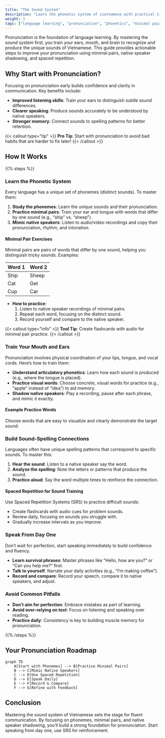 ```yaml
---
title: "The Sound System"
description: "Learn the phonetic system of vietnamese with practical tips, minimal pair exercises, and native speaker shadowing for perfect pronunciation."
weight: 3
tags: ["language learning", "pronunciation", "phonetics", "minimal pairs", "spaced repetition"]
---
```


Pronunciation is the foundation of language learning. By mastering the sound system first, you train your ears, mouth, and brain to recognize and produce the unique sounds of Vietnamese. This guide provides actionable steps to improve your pronunciation using minimal pairs, native speaker shadowing, and spaced repetition.

## Why Start with Pronunciation?

Focusing on pronunciation early builds confidence and clarity in communication. Key benefits include:

- **Improved listening skills**: Train your ears to distinguish subtle sound differences.
- **Clearer speaking**: Produce sounds accurately to be understood by native speakers.
- **Stronger memory**: Connect sounds to spelling patterns for better retention.

{{< callout type="tip" >}}
**Pro Tip**: Start with pronunciation to avoid bad habits that are harder to fix later!
{{< /callout >}}

## How It Works

{{% steps %}}

### Learn the Phonetic System

Every language has a unique set of phonemes (distinct sounds). To master them:

1. **Study the phonemes**: Learn the unique sounds and their pronunciation.
2. **Practice minimal pairs**: Train your ear and tongue with words that differ by one sound (e.g., “ship” vs. “sheep”).
3. **Mimic native speakers**: Listen to audio/video recordings and copy their pronunciation, rhythm, and intonation.

#### Minimal Pair Exercises

Minimal pairs are pairs of words that differ by one sound, helping you distinguish tricky sounds. Examples:

| Word 1 | Word 2 |
|--------|--------|
| Ship   | Sheep  |
| Cat    | Get    |
| Cup    | Car    |

- **How to practice**:
  1. Listen to native speaker recordings of minimal pairs.
  2. Repeat each word, focusing on the distinct sound.
  3. Record yourself and compare to the native speaker.

{{< callout type="info" >}}
**Tool Tip**: Create flashcards with audio for minimal pair practice.
{{< /callout >}}

### Train Your Mouth and Ears

Pronunciation involves physical coordination of your lips, tongue, and vocal cords. Here’s how to train them:

- **Understand articulatory phonetics**: Learn how each sound is produced (e.g., where the tongue is placed).
- **Practice visual words**: Choose concrete, visual words for practice (e.g., “apple” instead of “idea”) to aid memory.
- **Shadow native speakers**: Play a recording, pause after each phrase, and mimic it exactly.

#### Example Practice Words

Choose words that are easy to visualize and clearly demonstrate the target sound.

### Build Sound-Spelling Connections

Languages often have unique spelling patterns that correspond to specific sounds. To master this:

1. **Hear the sound**: Listen to a native speaker say the word.
2. **Analyze the spelling**: Note the letters or patterns that produce the sound.
3. **Practice aloud**: Say the word multiple times to reinforce the connection.

#### Spaced Repetition for Sound Training

Use Spaced Repetition Systems (SRS) to practice difficult sounds:

- Create flashcards with audio cues for problem sounds.
- Review daily, focusing on sounds you struggle with.
- Gradually increase intervals as you improve.

### Speak From Day One

Don’t wait for perfection, start speaking immediately to build confidence and fluency.

- **Learn survival phrases**: Master phrases like “Hello, how are you?” or “Can you help me?” first.
- **Talk to yourself**: Narrate your daily activities (e.g., “I’m making coffee”).
- **Record and compare**: Record your speech, compare it to native speakers, and adjust.

### Avoid Common Pitfalls

- **Don’t aim for perfection**: Embrace mistakes as part of learning.
- **Avoid over-relying on text**: Focus on listening and speaking over reading.
- **Practice daily**: Consistency is key to building muscle memory for pronunciation.

{{% /steps %}}

## Your Pronunciation Roadmap

```mermaid
graph TD
    A[Start with Phonemes] --> B[Practice Minimal Pairs]
    B --> C[Mimic Native Speakers]
    C --> D[Use Spaced Repetition]
    D --> E[Speak Daily]
    E --> F[Record & Compare]
    F --> G[Refine with Feedback]
```

## Conclusion

Mastering the sound system of Vietnamese sets the stage for fluent communication. By focusing on phonemes, minimal pairs, and native speaker shadowing, you’ll build a strong foundation for pronunciation. Start speaking from day one, use SRS for reinforcement.